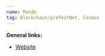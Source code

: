 ```yaml
---
name: Mande
tag: Blockchain/preTestNet, Cosmos
---
```


**General links:** 
- [Website](https://www.mande.network/)